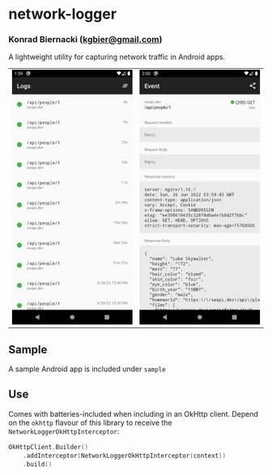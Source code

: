 # network-logger
### Konrad Biernacki (<kgbier@gmail.com>)

A lightweight utility for capturing network traffic in Android apps.

| | |
| - | - |
| <img src="docs/screenshot-list.png" width="256"> | <img src="docs/screenshot-event.png" width="256"> |

## Sample
A sample Android app is included under `sample`

## Use

Comes with batteries-included when including in an OkHttp client.
Depend on the `okhttp` flavour of this library to receive the `NetworkLoggerOkHttpInterceptor`:

```kotlin
OkHttpClient.Builder()
    .addInterceptor(NetworkLoggerOkHttpInterceptor(context))
    .build()
```